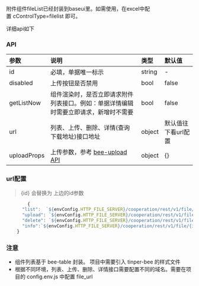 附件组件fileList已经封装到baseui里。如需使用，在excel中配置 cControlType=filelist 即可。

详细api如下

<a name="E0FBU"></a>
### API

| 参数 | 说明 | 类型 | 默认值 |
| :--- | :--- | :--- | :--- |
| id | 必填，单据唯一标示 | string | - |
| disabled | 上传按钮是否禁用 | bool | false |
| getListNow | 组件渲染时，是否立即请求附件列表接口。例如：单据详情编辑时需要立即请求，新增时不需要 | bool | false |
| url | 列表、上传、删除、详情(查询下载地址)接口地址 | object | 默认值往下看url配置 |
| uploadProps | 上传参数，参考 [bee-upload API](http://bee.tinper.org/tinper-bee/bee-upload) | object | {} |



<a name="ddac1163"></a>
### url配置
> {id} 会替换为 上边的id参数


```javascript
		{
      "list":  `${envConfig.HTTP_FILE_SERVER}/cooperation/rest/v1/file/caep/{id}/files`,//文件列表
      "upload": `${envConfig.HTTP_FILE_SERVER}/cooperation/rest/v1/file/caep/{id}/`,//上传
      "delete": `${envConfig.HTTP_FILE_SERVER}/cooperation/rest/v1/file/{id}`,//下载 cooperation/rest/v1/file/5d639caaa957bd001936cec9  此处id为附件id
      "info":`${envConfig.HTTP_FILE_SERVER}/cooperation/rest/v1/file/{id}/info/ `,//文件信息
    }
```



<a name="dqnJv"></a>
### 注意

- 组件列表基于 bee-table 封装。 项目中需要引入 tinper-bee 的样式文件
- 根据不同环境，列表、上传、删除、详情接口需要配置不同的域名。需要在项目的 config.env.js 中配置 file_url
